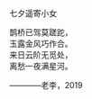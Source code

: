 <p class="has-line-data" data-line-start="0" data-line-end="1">七夕遥寄小女</p>
<p class="has-line-data" data-line-start="2" data-line-end="6">鹊桥已驾莫蹉跎，<br>
玉露金风巧作合。<br>
来日云阶无觅处，<br>
离愁一夜满星河。</p>
<p class="has-line-data" data-line-start="7" data-line-end="8">————老李，2019</p>
